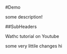 #Demo

some description!


##SubHeaders



Wathc tutorial on Youtube 


some very littile changes
 hi